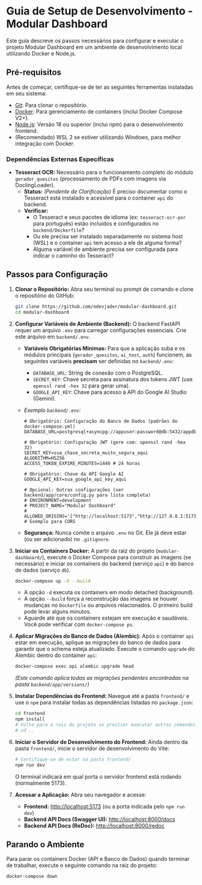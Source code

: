 # Guia de Setup de Desenvolvimento - Modular Dashboard

Este guia descreve os passos necessários para configurar e executar o projeto Modular Dashboard em um ambiente de desenvolvimento local utilizando Docker e Node.js.

## Pré-requisitos

Antes de começar, certifique-se de ter as seguintes ferramentas instaladas em seu sistema:

* [Git](https://git-scm.com/): Para clonar o repositório.
* [Docker](https://www.docker.com/products/docker-desktop/): Para gerenciamento de containers (inclui Docker Compose V2+).
* [Node.js](https://nodejs.org/): Versão 18 ou superior (inclui npm) para o desenvolvimento frontend.
* (Recomendado) WSL 2 se estiver utilizando Windows, para melhor integração com Docker.

### Dependências Externas Específicas

* **Tesseract OCR:** Necessário para o funcionamento completo do módulo `gerador_quesitos` (processamento de PDFs com imagens via DoclingLoader).
    * **Status:** *(Pendente de Clarificação)* É preciso documentar como o Tesseract está instalado e acessível para o container `api` do backend.
    * **Verificar:**
        * O Tesseract e seus pacotes de idioma (ex: `tesseract-ocr-por` para português) estão incluídos e configurados no `backend/Dockerfile`?
        * Ou ele precisa ser instalado separadamente no sistema host (WSL) e o container `api` tem acesso a ele de alguma forma?
        * Alguma variável de ambiente precisa ser configurada para indicar o caminho do Tesseract?

## Passos para Configuração

1.  **Clonar o Repositório:**
    Abra seu terminal ou prompt de comando e clone o repositório do GitHub:
    ```bash
    git clone https://github.com/odevjader/modular-dashboard.git
    cd modular-dashboard
    ```

2.  **Configurar Variáveis de Ambiente (Backend):**
    O backend FastAPI requer um arquivo `.env` para carregar configurações essenciais. Crie este arquivo em `backend/.env`.

    * **Variáveis Obrigatórias Mínimas:** Para que a aplicação suba e os módulos principais (`gerador_quesitos`, `ai_test`, `auth`) funcionem, as seguintes variáveis **precisam** ser definidas no `backend/.env`:
        * `DATABASE_URL`: String de conexão com o PostgreSQL.
        * `SECRET_KEY`: Chave secreta para assinatura dos tokens JWT (use `openssl rand -hex 32` para gerar uma).
        * `GOOGLE_API_KEY`: Chave para acesso à API do Google AI Studio (Gemini).

    * *Exemplo `backend/.env`:*
        ```.env
        # Obrigatório: Configuração do Banco de Dados (padrões do docker-compose.yml)
        DATABASE_URL=postgresql+asyncpg://appuser:password@db:5432/appdb

        # Obrigatório: Configuração JWT (gere com: openssl rand -hex 32)
        SECRET_KEY=sua_chave_secreta_muito_segura_aqui
        ALGORITHM=HS256
        ACCESS_TOKEN_EXPIRE_MINUTES=1440 # 24 horas

        # Obrigatório: Chave da API Google AI
        GOOGLE_API_KEY=sua_google_api_key_aqui

        # Opcional: Outras configurações (ver backend/app/core/config.py para lista completa)
        # ENVIRONMENT=development
        # PROJECT_NAME="Modular Dashboard"
        # ALLOWED_ORIGINS='["http://localhost:5173","http://127.0.0.1:5173"]' # Exemplo para CORS
        ```
    * **Segurança:** Nunca comite o arquivo `.env` no Git. Ele já deve estar (ou ser adicionado) no `.gitignore`.

3.  **Iniciar os Containers Docker:**
    A partir da raiz do projeto (`modular-dashboard/`), execute o Docker Compose para construir as imagens (se necessário) e iniciar os containers do backend (serviço `api`) e do banco de dados (serviço `db`).
    ```bash
    docker-compose up -d --build
    ```
    * A opção `-d` executa os containers em modo detached (background).
    * A opção `--build` força a reconstrução das imagens se houver mudanças no `Dockerfile` ou arquivos relacionados. O primeiro build pode levar alguns minutos.
    * Aguarde até que os containers estejam em execução e saudáveis. Você pode verificar com `docker-compose ps`.

4.  **Aplicar Migrações do Banco de Dados (Alembic):**
    Após o container `api` estar em execução, aplique as migrações do banco de dados para garantir que o schema esteja atualizado. Execute o comando `upgrade` do Alembic dentro do container `api`:
    ```bash
    docker-compose exec api alembic upgrade head
    ```
    *(Este comando aplica todas as migrações pendentes encontradas na pasta `backend/app/versions/`)*

5.  **Instalar Dependências do Frontend:**
    Navegue até a pasta `frontend/` e use o `npm` para instalar todas as dependências listadas no `package.json`:
    ```bash
    cd frontend
    npm install
    # Volte para a raiz do projeto se precisar executar outros comandos de lá
    # cd ..
    ```

6.  **Iniciar o Servidor de Desenvolvimento do Frontend:**
    Ainda dentro da pasta `frontend/`, inicie o servidor de desenvolvimento do Vite:
    ```bash
    # Certifique-se de estar na pasta frontend/
    npm run dev
    ```
    O terminal indicará em qual porta o servidor frontend está rodando (normalmente 5173).

7.  **Acessar a Aplicação:**
    Abra seu navegador e acesse:
    * **Frontend:** [http://localhost:5173](http://localhost:5173) (ou a porta indicada pelo `npm run dev`)
    * **Backend API Docs (Swagger UI):** [http://localhost:8000/docs](http://localhost:8000/docs)
    * **Backend API Docs (ReDoc):** [http://localhost:8000/redoc](http://localhost:8000/redoc)

## Parando o Ambiente

Para parar os containers Docker (API e Banco de Dados) quando terminar de trabalhar, execute o seguinte comando na raiz do projeto:

```bash
docker-compose down